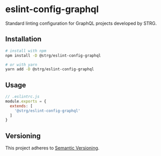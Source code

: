 # eslint-config-graphql

Standard linting configuration for GraphQL projects developed by STRG.

## Installation

```bash
# install with npm
npm install -D @strg/eslint-config-graphql

# or with yarn
yarn add -D @strg/eslint-config-graphql
```

## Usage

```js
// .eslintrc.js
module.exports = {
  extends: [
    '@strg/eslint-config-graphql'
  ]
}
```

## Versioning

This project adheres to [Semantic Versioning](https://semver.org/).
